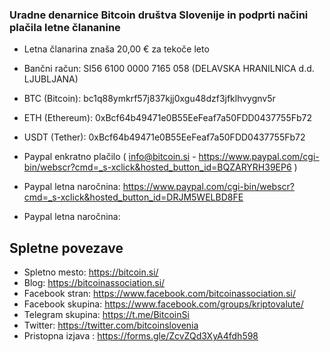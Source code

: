
### Uradne denarnice Bitcoin društva Slovenije in podprti načini plačila letne člananine

* Letna članarina znaša 20,00 € za tekoče leto


- Bančni račun: SI56 6100 0000 7165 058 (DELAVSKA HRANILNICA d.d. LJUBLJANA)  

- BTC (Bitcoin): bc1q88ymkrf57j837kjj0xgu48dzf3jfklhvygnv5r

- ETH (Ethereum): 0xBcf64b49471e0B55EeFeaf7a50FDD0437755Fb72

- USDT (Tether): 0xBcf64b49471e0B55EeFeaf7a50FDD0437755Fb72

- Paypal enkratno plačilo ( info@bitcoin.si - https://www.paypal.com/cgi-bin/webscr?cmd=_s-xclick&hosted_button_id=BQZARYRH39EP6 )

- Paypal letna naročnina: https://www.paypal.com/cgi-bin/webscr?cmd=_s-xclick&hosted_button_id=DRJM5WELBD8FE

- Paypal letna naročnina: 


## Spletne povezave

- Spletno mesto: https://bitcoin.si/
- Blog: https://bitcoinassociation.si/ 
- Facebook stran: https://www.facebook.com/bitcoinassociation.si/
- Facebook skupina: https://www.facebook.com/groups/kriptovalute/
- Telegram skupina: https://t.me/BitcoinSi
- Twitter: https://twitter.com/bitcoinslovenia
- Pristopna izjava : https://forms.gle/ZcvZQd3XyA4fdh598

